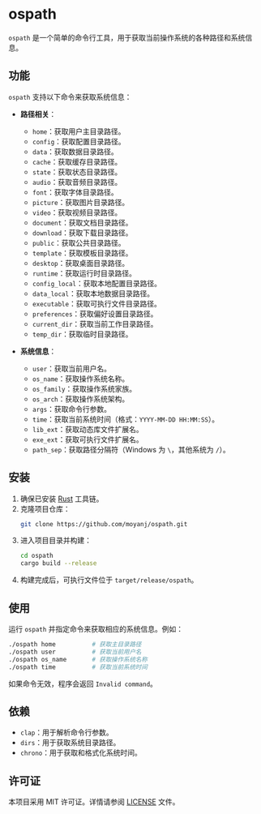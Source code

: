 # ospath

`ospath` 是一个简单的命令行工具，用于获取当前操作系统的各种路径和系统信息。

## 功能

`ospath` 支持以下命令来获取系统信息：

- **路径相关**：
  - `home`：获取用户主目录路径。
  - `config`：获取配置目录路径。
  - `data`：获取数据目录路径。
  - `cache`：获取缓存目录路径。
  - `state`：获取状态目录路径。
  - `audio`：获取音频目录路径。
  - `font`：获取字体目录路径。
  - `picture`：获取图片目录路径。
  - `video`：获取视频目录路径。
  - `document`：获取文档目录路径。
  - `download`：获取下载目录路径。
  - `public`：获取公共目录路径。
  - `template`：获取模板目录路径。
  - `desktop`：获取桌面目录路径。
  - `runtime`：获取运行时目录路径。
  - `config_local`：获取本地配置目录路径。
  - `data_local`：获取本地数据目录路径。
  - `executable`：获取可执行文件目录路径。
  - `preferences`：获取偏好设置目录路径。
  - `current_dir`：获取当前工作目录路径。
  - `temp_dir`：获取临时目录路径。

- **系统信息**：
  - `user`：获取当前用户名。
  - `os_name`：获取操作系统名称。
  - `os_family`：获取操作系统家族。
  - `os_arch`：获取操作系统架构。
  - `args`：获取命令行参数。
  - `time`：获取当前系统时间（格式：`YYYY-MM-DD HH:MM:SS`）。
  - `lib_ext`：获取动态库文件扩展名。
  - `exe_ext`：获取可执行文件扩展名。
  - `path_sep`：获取路径分隔符（Windows 为 `\`，其他系统为 `/`）。

## 安装

1. 确保已安装 [Rust](https://www.rust-lang.org/) 工具链。
2. 克隆项目仓库：
   ```bash
   git clone https://github.com/moyanj/ospath.git
   ```
3. 进入项目目录并构建：
   ```bash
   cd ospath
   cargo build --release
   ```
4. 构建完成后，可执行文件位于 `target/release/ospath`。

## 使用

运行 `ospath` 并指定命令来获取相应的系统信息。例如：

```bash
./ospath home          # 获取主目录路径
./ospath user          # 获取当前用户名
./ospath os_name       # 获取操作系统名称
./ospath time          # 获取当前系统时间
```

如果命令无效，程序会返回 `Invalid command`。

## 依赖

- `clap`：用于解析命令行参数。
- `dirs`：用于获取系统目录路径。
- `chrono`：用于获取和格式化系统时间。

## 许可证

本项目采用 MIT 许可证。详情请参阅 [LICENSE](LICENSE) 文件。
```

